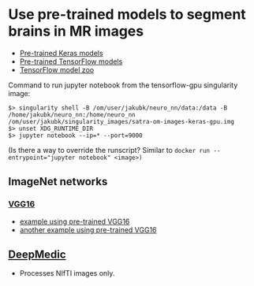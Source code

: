 # Use pre-trained models to segment brains in MR images

- [Pre-trained Keras models](https://keras.io/applications/#usage-examples-for-image-classification-models)
- [Pre-trained TensorFlow models](https://github.com/tensorflow/models/tree/master/slim#pre-trained-models)
- [TensorFlow model zoo](https://github.com/tensorflow/models)


Command to run jupyter notebook from the tensorflow-gpu singularity image: 

```shell
$> singularity shell -B /om/user/jakubk/neuro_nn/data:/data -B /home/jakubk/neuro_nn:/home/neuro_nn /om/user/jakubk/singularity_images/satra-om-images-keras-gpu.img
$> unset XDG_RUNTIME_DIR
$> jupyter notebook --ip=* --port=9000
```

(Is there a way to override the runscript? Similar to `docker run --entrypoint="jupyter notebook" <image>)`


## ImageNet networks

### [VGG16](https://keras.io/applications/#vgg16)

- [example using pre-trained VGG16](https://github.com/fchollet/keras/issues/4465#issuecomment-262229784)
- [another example using pre-trained VGG16](https://gist.github.com/fchollet/f35fbc80e066a49d65f1688a7e99f069)



## [DeepMedic](https://github.com/Kamnitsask/deepmedic)

- Processes NIfTI images only.
